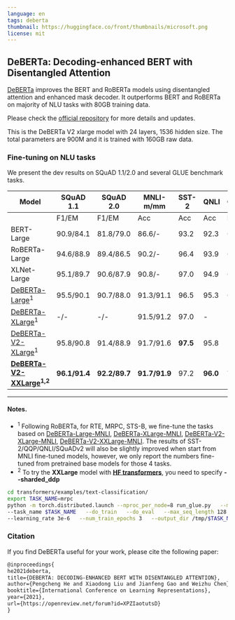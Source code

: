 ```yaml
---
language: en
tags: deberta
thumbnail: https://huggingface.co/front/thumbnails/microsoft.png
license: mit
---
```


## DeBERTa: Decoding-enhanced BERT with Disentangled Attention

[DeBERTa](https://arxiv.org/abs/2006.03654) improves the BERT and RoBERTa models using disentangled attention and enhanced mask decoder. It outperforms BERT and RoBERTa on  majority of NLU tasks with 80GB training data.

Please check the [official repository](https://github.com/microsoft/DeBERTa) for more details and updates.

This is the DeBERTa V2 xlarge model with 24 layers, 1536 hidden size. The total parameters are 900M and it is trained with 160GB raw data.

### Fine-tuning on NLU tasks

We present the dev results on SQuAD 1.1/2.0 and several GLUE benchmark tasks.

| Model                     | SQuAD 1.1 | SQuAD 2.0 | MNLI-m/mm   | SST-2 | QNLI | CoLA | RTE    | MRPC  | QQP   |STS-B |
|---------------------------|-----------|-----------|-------------|-------|------|------|--------|-------|-------|------|
|                           | F1/EM     | F1/EM     | Acc         | Acc   | Acc  | MCC  | Acc    |Acc/F1 |Acc/F1 |P/S   |
| BERT-Large                | 90.9/84.1 | 81.8/79.0 | 86.6/-      | 93.2  | 92.3 | 60.6 | 70.4   | 88.0/-       | 91.3/- |90.0/- |
| RoBERTa-Large             | 94.6/88.9 | 89.4/86.5 | 90.2/-      | 96.4  | 93.9 | 68.0 | 86.6   | 90.9/-       | 92.2/- |92.4/- |
| XLNet-Large               | 95.1/89.7 | 90.6/87.9 | 90.8/-      | 97.0  | 94.9 | 69.0 | 85.9   | 90.8/-       | 92.3/- |92.5/- |
| [DeBERTa-Large](https://huggingface.co/microsoft/deberta-large)<sup>1</sup> | 95.5/90.1 | 90.7/88.0 | 91.3/91.1| 96.5|95.3| 69.5| 91.0| 92.6/94.6| 92.3/- |92.8/92.5 |
| [DeBERTa-XLarge](https://huggingface.co/microsoft/deberta-xlarge)<sup>1</sup> | -/-  | -/-  | 91.5/91.2| 97.0 | - | -    | 93.1   | 92.1/94.3    | -    |92.9/92.7|
| [DeBERTa-V2-XLarge](https://huggingface.co/microsoft/deberta-v2-xlarge)<sup>1</sup>|95.8/90.8| 91.4/88.9|91.7/91.6| **97.5**| 95.8|71.1|**93.9**|92.0/94.2|92.3/89.8|92.9/92.9|
|**[DeBERTa-V2-XXLarge](https://huggingface.co/microsoft/deberta-v2-xxlarge)<sup>1,2</sup>**|**96.1/91.4**|**92.2/89.7**|**91.7/91.9**|97.2|**96.0**|**72.0**| 93.5| **93.1/94.9**|**92.7/90.3** |**93.2/93.1** |
--------
#### Notes.
 - <sup>1</sup> Following RoBERTa, for RTE, MRPC, STS-B, we fine-tune the tasks based on [DeBERTa-Large-MNLI](https://huggingface.co/microsoft/deberta-large-mnli), [DeBERTa-XLarge-MNLI](https://huggingface.co/microsoft/deberta-xlarge-mnli), [DeBERTa-V2-XLarge-MNLI](https://huggingface.co/microsoft/deberta-v2-xlarge-mnli), [DeBERTa-V2-XXLarge-MNLI](https://huggingface.co/microsoft/deberta-v2-xxlarge-mnli). The results of SST-2/QQP/QNLI/SQuADv2 will also be slightly improved when start from MNLI fine-tuned models, however, we only report the numbers fine-tuned from pretrained base models for those 4 tasks.
 - <sup>2</sup> To try the **XXLarge** model with **[HF transformers](https://huggingface.co/transformers/main_classes/trainer.html)**, you need to specify **--sharded_ddp**
 
```bash  
cd transformers/examples/text-classification/
export TASK_NAME=mrpc
python -m torch.distributed.launch --nproc_per_node=8 run_glue.py   --model_name_or_path microsoft/deberta-v2-xxlarge   \\\\
--task_name $TASK_NAME   --do_train   --do_eval   --max_seq_length 128   --per_device_train_batch_size 4   \\\\
--learning_rate 3e-6   --num_train_epochs 3   --output_dir /tmp/$TASK_NAME/ --overwrite_output_dir --sharded_ddp --fp16
```

### Citation

If you find DeBERTa useful for your work, please cite the following paper:

``` latex
@inproceedings{
he2021deberta,
title={DEBERTA: DECODING-ENHANCED BERT WITH DISENTANGLED ATTENTION},
author={Pengcheng He and Xiaodong Liu and Jianfeng Gao and Weizhu Chen},
booktitle={International Conference on Learning Representations},
year={2021},
url={https://openreview.net/forum?id=XPZIaotutsD}
}
```
